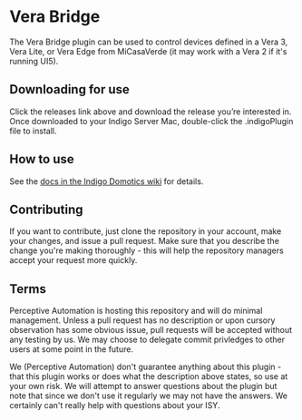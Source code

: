 Vera Bridge
===========

The Vera Bridge plugin can be used to control devices defined in a Vera 3, Vera
Lite, or Vera Edge from MiCasaVerde (it may work with a Vera 2 if it's running
UI5).

Downloading for use
-------------------

Click the releases link above and download the release you’re interested in.
Once downloaded to your Indigo Server Mac, double-click the .indigoPlugin file
to install.

How to use
----------

See the [docs in the Indigo Domotics
wiki](http://wiki.indigodomo.com/doku.php?id=plugins:vera) for details.

Contributing
------------

If you want to contribute, just clone the repository in your account, make your
changes, and issue a pull request. Make sure that you describe the change you're
making thoroughly - this will help the repository managers accept your request
more quickly.

Terms
-----

Perceptive Automation is hosting this repository and will do minimal management.
Unless a pull request has no description or upon cursory observation has some
obvious issue, pull requests will be accepted without any testing by us. We may
choose to delegate commit privledges to other users at some point in the future.

We (Perceptive Automation) don't guarantee anything about this plugin - that
this plugin works or does what the description above states, so use at your own
risk. We will attempt to answer questions about the plugin but note that since
we don't use it regularly we may not have the answers. We certainly can't really
help with questions about your ISY.
